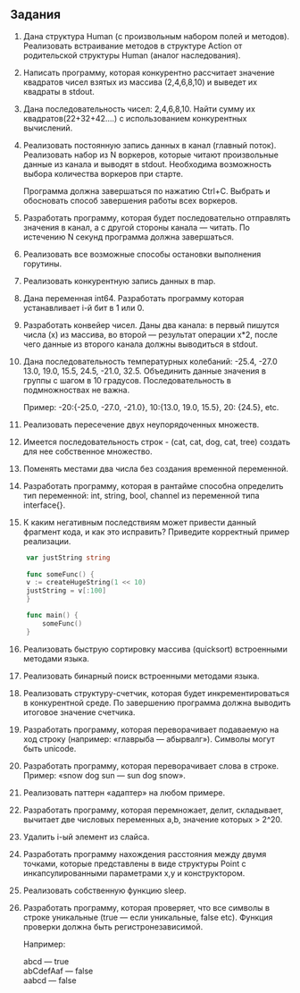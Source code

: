 ## **Задания**

 1. Дана структура Human (с произвольным набором полей и методов). Реализовать встраивание методов в структуре Action от родительской структуры Human (аналог наследования).
    

  

2.  Написать программу, которая конкурентно рассчитает значение квадратов чисел взятых из массива (2,4,6,8,10) и выведет их квадраты в stdout.  
      
    
3.  Дана последовательность чисел: 2,4,6,8,10. Найти сумму их квадратов(22+32+42….) с использованием конкурентных вычислений.  
      
    
4.  Реализовать постоянную запись данных в канал (главный поток). Реализовать набор из N воркеров, которые читают произвольные данные из канала и выводят в stdout. Необходима возможность выбора количества воркеров при старте.  
      
    Программа должна завершаться по нажатию Ctrl+C. Выбрать и обосновать способ завершения работы всех воркеров.  
      
      
    
5.  Разработать программу, которая будет последовательно отправлять значения в канал, а с другой стороны канала — читать. По истечению N секунд программа должна завершаться.  
      
    
6.  Реализовать все возможные способы остановки выполнения горутины.  
      
    
7.  Реализовать конкурентную запись данных в map.  
      
    
8.  Дана переменная int64. Разработать программу которая устанавливает i-й бит в 1 или 0.  
      
    
9.  Разработать конвейер чисел. Даны два канала: в первый пишутся числа (x) из массива, во второй — результат операции x*2, после чего данные из второго канала должны выводиться в stdout.  
      
    
10.  Дана последовательность температурных колебаний: -25.4, -27.0 13.0, 19.0, 15.5, 24.5, -21.0, 32.5. Объединить данные значения в группы с шагом в 10 градусов. Последовательность в подмножноствах не важна.  
      
    

      Пример: -20:{-25.0, -27.0, -21.0}, 10:{13.0, 19.0, 15.5}, 20: {24.5}, etc.  
  

11.  Реализовать пересечение двух неупорядоченных множеств.  
      
    
12.  Имеется последовательность строк - (cat, cat, dog, cat, tree) создать для нее собственное множество.  
      
    
13.  Поменять местами два числа без создания временной переменной.  
      
    
14.  Разработать программу, которая в рантайме способна определить тип переменной: int, string, bool, channel из переменной типа interface{}.  
      
    
15.  К каким негативным последствиям может привести данный фрагмент кода, и как это исправить? Приведите корректный пример реализации.  


```Go
    var justString string
  
    func someFunc() {
	v := createHugeString(1 << 10)   
	justString = v[:100]
    }

    func main() {
    	someFunc()
    }

  ```

  

16.  Реализовать быструю сортировку массива (quicksort) встроенными методами языка.  
      
    
17.  Реализовать бинарный поиск встроенными методами языка.  
      
    
18.  Реализовать структуру-счетчик, которая будет инкрементироваться в конкурентной среде. По завершению программа должна выводить итоговое значение счетчика.  
      
    
19.  Разработать программу, которая переворачивает подаваемую на ход строку (например: «главрыба — абырвалг»). Символы могут быть unicode.  
      
    
20.  Разработать программу, которая переворачивает слова в строке.  
    Пример: «snow dog sun — sun dog snow».  
      
    
21.  Реализовать паттерн «адаптер» на любом примере.  
      
    
22.  Разработать программу, которая перемножает, делит, складывает, вычитает две числовых переменных a,b, значение которых > 2^20.  
      
    
23.  Удалить i-ый элемент из слайса.  
      
    
24.  Разработать программу нахождения расстояния между двумя точками, которые представлены в виде структуры Point с инкапсулированными параметрами x,y и конструктором.  
      
    
25.  Реализовать собственную функцию sleep.  
      
    
26.  Разработать программу, которая проверяет, что все символы в строке уникальные (true — если уникальные, false etc). Функция проверки должна быть регистронезависимой.
    

  
		Например:
    
		abcd — true         
	  abCdefAaf — false  
		aabcd — false



